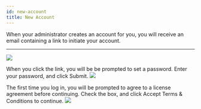 ```yaml
---
id: new-account
title: New Account
---
```


When your administrator creates an account for you, you will receive an email containing a link to initiate your account.
___
![](/5khelpdocs/img/login/login_new_account_email.png)


When you click the link, you will be be prompted to set a password.  Enter your password, and click <span class="buttonstyle">Submit</span>.
![](/5khelpdocs/img/login/login_new_account_set_password.png)


The first time you log in, you will be prompted to agree to a license agreement before continuing.  Check the box, and click <span class="buttonstyle">Accept Terms & Conditions</span> to continue.
![](/5khelpdocs/img/login/login_new_account_agreement.png)
